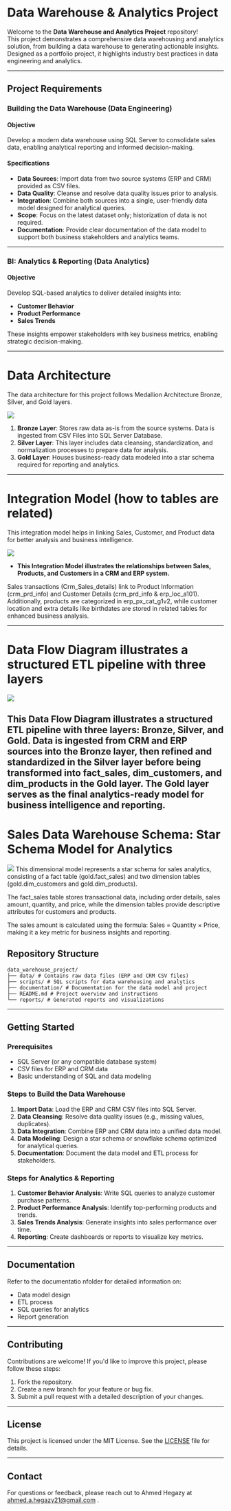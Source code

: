 # Data Warehouse & Analytics Project

Welcome to the **Data Warehouse and Analytics Project** repository!  
This project demonstrates a comprehensive data warehousing and analytics solution, from building a data warehouse to generating actionable insights. Designed as a portfolio project, it highlights industry best practices in data engineering and analytics.

---

## Project Requirements

### **Building the Data Warehouse (Data Engineering)**

#### **Objective**
Develop a modern data warehouse using SQL Server to consolidate sales data, enabling analytical reporting and informed decision-making.

#### **Specifications**
- **Data Sources**: Import data from two source systems (ERP and CRM) provided as CSV files.
- **Data Quality**: Cleanse and resolve data quality issues prior to analysis.
- **Integration**: Combine both sources into a single, user-friendly data model designed for analytical queries.
- **Scope**: Focus on the latest dataset only; historization of data is not required.
- **Documentation**: Provide clear documentation of the data model to support both business stakeholders and analytics teams.

---

### **BI: Analytics & Reporting (Data Analytics)**

#### **Objective**
Develop SQL-based analytics to deliver detailed insights into:
- **Customer Behavior**
- **Product Performance**
- **Sales Trends**

These insights empower stakeholders with key business metrics, enabling strategic decision-making.

---
# Data Architecture
The data architecture for this project follows Medallion Architecture Bronze, Silver, and Gold layers.


![](docs/Architecture-High.png)


1. **Bronze Layer**: Stores raw data as-is from the source systems. Data is ingested from CSV Files into SQL Server
Database.
2. **Silver Layer**: This layer includes data cleansing, standardization, and normalization processes to prepare data for
analysis.
3. **Gold Layer**: Houses business-ready data modeled into a star schema required for reporting and analytics.
-----
# Integration Model (how to tables are related)
This integration model helps in linking Sales, Customer, and Product data for better analysis and business intelligence.


![](docs/Architecture-integration.png)

- **This Integration Model illustrates the relationships between Sales, Products, and Customers in a CRM and ERP system.**
  
 Sales transactions (Crm_Sales_details) link to Product Information (crm_prd_info) and Customer Details (crm_prd_info & erp_loc_a101). 
Additionally, products are categorized in erp_px_cat_g1v2, while customer location and extra details like birthdates are stored in related tables for enhanced business analysis.

------

# Data Flow Diagram illustrates a structured ETL pipeline with three layers


![](docs/Data_Flow_Diagram.png)


This Data Flow Diagram illustrates a structured ETL pipeline with three layers: Bronze, Silver, and Gold. Data is ingested from CRM and ERP sources into the Bronze layer, then refined and standardized in the Silver layer before being transformed into fact_sales, dim_customers, and dim_products in the Gold layer. The Gold layer serves as the final analytics-ready model for business intelligence and reporting.
----
# Sales Data Warehouse Schema: Star Schema Model for Analytics
![](docs/Architecture-Data.png)
This dimensional model represents a star schema for sales analytics, consisting of a fact table (gold.fact_sales) and two dimension tables (gold.dim_customers and gold.dim_products).

The fact_sales table stores transactional data, including order details, sales amount, quantity, and price, while the dimension tables provide descriptive attributes for customers and products.

The sales amount is calculated using the formula:
Sales = Quantity × Price, making it a key metric for business insights and reporting.

## Repository Structure
```
data_warehouse_project/
├── data/ # Contains raw data files (ERP and CRM CSV files)
├── scripts/ # SQL scripts for data warehousing and analytics
├── documentation/ # Documentation for the data model and project
├── README.md # Project overview and instructions
└── reports/ # Generated reports and visualizations
```

---

## Getting Started

### Prerequisites
- SQL Server (or any compatible database system)
- CSV files for ERP and CRM data
- Basic understanding of SQL and data modeling

### Steps to Build the Data Warehouse
1. **Import Data**: Load the ERP and CRM CSV files into SQL Server.
2. **Data Cleansing**: Resolve data quality issues (e.g., missing values, duplicates).
3. **Data Integration**: Combine ERP and CRM data into a unified data model.
4. **Data Modeling**: Design a star schema or snowflake schema optimized for analytical queries.
5. **Documentation**: Document the data model and ETL process for stakeholders.

### Steps for Analytics & Reporting
1. **Customer Behavior Analysis**: Write SQL queries to analyze customer purchase patterns.
2. **Product Performance Analysis**: Identify top-performing products and trends.
3. **Sales Trends Analysis**: Generate insights into sales performance over time.
4. **Reporting**: Create dashboards or reports to visualize key metrics.

---

## Documentation
Refer to the documentatio nfolder for detailed information on:
- Data model design
- ETL process
- SQL queries for analytics
- Report generation

---

## Contributing
Contributions are welcome! If you'd like to improve this project, please follow these steps:
1. Fork the repository.
2. Create a new branch for your feature or bug fix.
3. Submit a pull request with a detailed description of your changes.

---

## License
This project is licensed under the MIT License. See the [LICENSE](LICENSE) file for details.

---

## Contact
For questions or feedback, please reach out to Ahmed Hegazy at ahmed.a.hegazy21@gmail.com .

